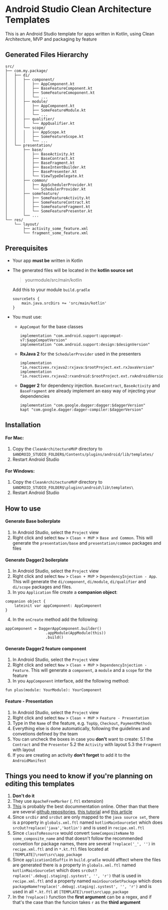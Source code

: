 
# Android Studio Clean Architecture Templates

This is an Android Studio template for apps written in Kotlin, using Clean Architecture, MVP and packaging by feature

## Generated Files Hierarchy

```
src/
├── com.my.package/
│   ├── di/
│   │   ├── component/
│   │   │   ├── AppComponent.kt
│   │   │   ├── BaseFeatureComponent.kt
│   │   │   ├── SomeFeatureComoponent.kt
│   │   │   └── ...
│   │   ├── module/
│   │   │   ├── AppComponent.kt
│   │   │   ├── SomeFeatureModule.kt
│   │   │   └── ...
│   │   ├── qualifier/
│   │   │   └── AppQualifier.kt
│   │   └── scope/
│   │   │   ├── AppScope.kt
│   │   │   ├── SomeFeatureScope.kt
│   │   │   └── ...
│   └── presentation/
│       ├── base/
│       │   ├── BaseActivity.kt
│       │   ├── BaseContract.kt
│       │   ├── BaseFragment.kt
│       │   ├── BaseIntentBuilder.kt
│       │   ├── BasePresenter.kt
│       │   └── ViewTypeDelegate.kt
│       ├── common/
│       │   ├── AppSchedulerProvider.kt
│       │   └── SchedulerProvider.kt
│       ├── somefeature/
│       │   ├── SomeFeatureActivity.kt
│       │   ├── SomeFeatureContract.kt
│       │   ├── SomeFeatureFragment.kt
│       │   └── SomeFeaturePresenter.kt
│       └── ...
└── res/
    └── layout/
        ├── activity_some_feature.xml
        └── fragment_some_feature.xml

```

## Prerequisites

- Your app **must be** written in Kotlin

- The generated files will be located in the **kotlin source set**
  > yourmodule/src/main/kotlin
  
  Add this to your module `build.gradle`
  ```
  sourceSets {
      main.java.srcDirs += 'src/main/kotlin'
  }
  ```

- You must use:
  - `AppCompat` for the base classes
    ```
    implementation "com.android.support:appcompat-v7:$appCompatVersion"
    implementation "com.android.support:design:$designVersion"
    ```
  - **RxJava 2** for the `SchedulerProvider` used in the presenters
    ```
    implementation "io.reactivex.rxjava2:rxjava:$rootProject.ext.rxJavaVersion"
    implementation "io.reactivex.rxjava2:rxandroid:$rootProject.ext.rxAndroidVersion"
    ```
  - **Dagger 2** for dependency injection. `BaseContract`, `BaseActivity` and `BaseFragment` are already implement an easy way of injecting your dependencies
    ```
    implementation "com.google.dagger:dagger:$daggerVersion"
    kapt "com.google.dagger:dagger-compiler:$daggerVersion"
    ```

## Installation

#### For Mac:

1. Copy the `CleanArchitectureMVP` directory to `$ANDROID_STUDIO_FOLDER$/Contents/plugins/android/lib/templates/`
2. Restart Android Studio

#### For Windows:

1. Copy the `CleanArchitectureMVP` directory to `$ANDROID_STUDIO_FOLDER$\plugins\android\lib\templates\`
2. Restart Android Studio

## How to use

#### Generate Base boilerplate

1. In Android Studio, select the `Project` view
2. Right click and select `New` > `Clean + MVP` > `Base and Common`. This will generate the `presentation/base` and `presentation/common` packages and files

#### Generate Dagger2 boilerplate

1. In Android Studio, select the `Project` view
2. Right click and select `New` > `Clean + MVP` > `DependencyInjection - App`. This will generate the `di/component`, `di/module`, `di/qualifier` and `di/scope` packages and files.
3. In you `Application` file create a **companion object**:
  ```
  companion object {
      lateinit var appComponent: AppComponent
  }
  ```
4. In the `onCreate` method add the following:
  ```
  appComponent = DaggerAppComponent.builder()
                    .appModule(AppModule(this))
                    .build()
  ```

#### Generate Dagger2 feature component

1. In Android Studio, select the `Project` view
2. Right click and select `New` > `Clean + MVP` > `DependencyInjection - Feature`. This will generate a `component`, a `module` and a `scope` for the feature
3. In you `AppComponent` interface, add the following method:
  ```
  fun plus(module: YourModule): YourComponent
  ```

#### Feature - Presentation

1. In Android Studio, select the `Project` view
2. Right click and select `New` > `Clean + MVP` > `Feature - Presentation`
3. Type in the `Name` of the feature, e.g. `TopUp`, `Checkout`, `PaymentMethods`
4. Everything else is done automatically, following the guidelines and convetions defined by the team
5. You can uncheck the boxes in case you **don't** want to create:
5.1 the `Contract` and the `Presenter`
5.2 the `Activity` with layout
5.3 the `Fragment` with layout
6. If you are creating an activity **don't forget** to add it to the `AndroidManifest` 

## Things you need to know if you're planning on editing this templates

1. **Don't do it**
2. They use `ApacheFreeMarker` (`.ftl` extension)
3. [This](http://www.i-programmer.info/professional-programmer/resources-and-tools/6845-android-adt-template-format-document.html) is probably the best docummentation online. Other than that there are several [github repositories](https://github.com/search?q=android+studio+template), [this tutorial](https://riggaroo.co.za/custom-file-template-group-android-studiointellij/) and [this article](https://medium.com/androidstarters/mastering-android-studio-templates-ed8fdd98cb78)
4. Since `srcDir` and `srcOut` are only mapped to the `java source set`, there is a property in `globals.xml.ftl` named `kotlinMainSourceSet` which does `srcOut?replace('java','kotlin')` and is used in `recipe.xml.ftl`
5. Since `classToResource` would convert `SomeCompositeName` to `some_composite_name` and that doesn't follow the recommended convetion for package names, there are several `?replace('_', '')` in `recipe.xml.ftl` and in `*.kt.ftl` files located at `[TEMPLATE]\root\src\app_package`
6. Since `applicationIdSuffix` in `build.gradle` would afftect where the files are generated there is a property in `globals.xml.ftl` named `kotlinMainSourceSet` which does `srcOut?replace('.debug|.staging|.systest', '', 'r')` that is used in `recipe.xml.ftl` and a property named `mainSourceSetPackage` which does `packageName?replace('.debug|.staging|.systest', '', 'r')` and is used in all `*.kt.ftl` at `[TEMPLATE]\root\src\app_package`
7. In the `?replace()` function the **first argument** can be a regex, and if that's the case than the funcion takes `r` as the **third argument**
